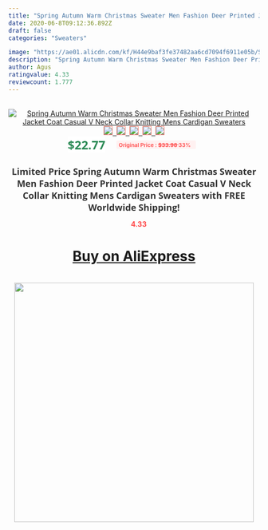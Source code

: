 ```yaml
---
title: "Spring Autumn Warm Christmas Sweater Men Fashion Deer Printed Jacket Coat Casual V Neck Collar Knitting Mens Cardigan Sweaters"
date: 2020-06-8T09:12:36.892Z
draft: false
categories: "Sweaters"

image: "https://ae01.alicdn.com/kf/H44e9baf3fe37482aa6cd7094f6911e05b/Spring-Autumn-Warm-Christmas-Sweater-Men-Fashion-Deer-Printed-Jacket-Coat-Casual-V-Neck-Collar-Knitting.jpg"
description: "Spring Autumn Warm Christmas Sweater Men Fashion Deer Printed Jacket Coat Casual V Neck Collar Knitting Mens Cardigan Sweaters"
author: Agus
ratingvalue: 4.33
reviewcount: 1.777
---
```

<br>
<div style="text-align: center;">
<a href="https://s.click.aliexpress.com/e/_AYFLGv" target="_blank" rel="nofollow noopener noreferrer"><img alt="Spring Autumn Warm Christmas Sweater Men Fashion Deer Printed Jacket Coat Casual V Neck Collar Knitting Mens Cardigan Sweaters" class="magnifier-image" src="https://ae01.alicdn.com/kf/H44e9baf3fe37482aa6cd7094f6911e05b/Spring-Autumn-Warm-Christmas-Sweater-Men-Fashion-Deer-Printed-Jacket-Coat-Casual-V-Neck-Collar-Knitting.jpg_640x640.jpg">
<br>
<img style="border:1px solid salmon" src="https://ae01.alicdn.com/kf/H44e9baf3fe37482aa6cd7094f6911e05b/Spring-Autumn-Warm-Christmas-Sweater-Men-Fashion-Deer-Printed-Jacket-Coat-Casual-V-Neck-Collar-Knitting.jpg_120x120.jpg">&nbsp;&nbsp;<img style="border:1px solid salmon" src="https://ae01.alicdn.com/kf/H5f88daef220e4089bebbc442f5580d102/Spring-Autumn-Warm-Christmas-Sweater-Men-Fashion-Deer-Printed-Jacket-Coat-Casual-V-Neck-Collar-Knitting.jpg_120x120.jpg">&nbsp;&nbsp;<img style="border:1px solid salmon" src="https://ae01.alicdn.com/kf/Hdbc601c427c74dfea359a4c6b7bfab28g/Spring-Autumn-Warm-Christmas-Sweater-Men-Fashion-Deer-Printed-Jacket-Coat-Casual-V-Neck-Collar-Knitting.jpg_120x120.jpg">&nbsp;&nbsp;<img style="border:1px solid salmon" src="https://ae01.alicdn.com/kf/H3849d0af59164ae79aea55b16f1c07129/Spring-Autumn-Warm-Christmas-Sweater-Men-Fashion-Deer-Printed-Jacket-Coat-Casual-V-Neck-Collar-Knitting.jpg_120x120.jpg">&nbsp;&nbsp;<img style="border:1px solid salmon" src="https://ae01.alicdn.com/kf/H79b8e7bb779a44c8bb30dd9c062a5334J/Spring-Autumn-Warm-Christmas-Sweater-Men-Fashion-Deer-Printed-Jacket-Coat-Casual-V-Neck-Collar-Knitting.jpg_120x120.jpg"></a></div><br0>
<div style="text-align: center;"><span style="background-color: white; border: 0px; box-sizing: border-box; color: seagreen; display: inline-block; font-family: &quot;open sans&quot; , &quot;arial&quot; , &quot;helvetica&quot; , sans-serif , &quot;heiti&quot;; font-size: 24px; font-stretch: inherit; font-weight: 700; line-height: inherit; margin: 0px 10px 0px 0px; padding: 0px; vertical-align: middle;">$22.77 </span>
<span style="background: rgb(255 , 241 , 241); border-radius: 3px; border: 0px; box-sizing: border-box; color: #ff4747; display: inline-block; font-family: inherit; font-size: 12px; font-stretch: inherit; font-style: inherit; font-variant: inherit; font-weight: 600; line-height: inherit; margin: 0px; padding: 2px 5px; transform: scale(0.9); vertical-align: middle;">Original Price : <b style="text-decoration: line-through;">$33.98 </b> 33%&nbsp;&nbsp;</span></div>
<h1 style="color: #333333; display: inline-block; font-family: &quot;open sans&quot; , &quot;arial&quot; , &quot;helvetica&quot; , sans-serif , &quot;heiti&quot;; font-size: 18px; font-stretch: inherit; font-weight: 700; text-align: center;">Limited Price Spring Autumn Warm Christmas Sweater Men Fashion Deer Printed Jacket Coat Casual V Neck Collar Knitting Mens Cardigan Sweaters with FREE Worldwide Shipping!</h1>
<div style="color: #ff4747; text-align: center;">
<img src="https://4.bp.blogspot.com/-M0ZcTcb-5uY/XleCXlxnR4I/AAAAAAAAAEc/OrjgMkXV1oMQFaCRZj5HQwOCBcu3w1FegCPcBGAYYCw/s1600/star.png" style="height: 15px;">&nbsp;<b>4.33</b></div>
<div class="button_cont" align="center"><a class="buynow_a" href="https://s.click.aliexpress.com/e/_AYFLGv" target="_blank" rel="nofollow noopener noreferrer"><H1>Buy on AliExpress</H1></a></div><br>
<div class="separator" style="clear: both; text-align: center;">
<img src="https://lh3.googleusercontent.com/-pTy5HemUv9M/XlePHvY0dAI/AAAAAAAAAE4/0nX5iRUoIWY8eMW9Dpxeirr157OZliDIgCLcBGAsYHQ/s1600/badge.gif" width="480">
</div>
